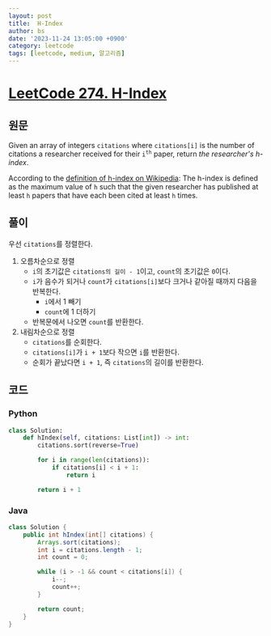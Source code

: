 ```yaml
---
layout: post
title:  H-Index
author: bs
date: '2023-11-24 13:05:00 +0900'
category: leetcode
tags: [leetcode, medium, 알고리즘]
---
```


# [LeetCode 274. H-Index](https://leetcode.com/problems/h-index/)

## 원문
Given an array of integers `citations` where `citations[i]` is the number of citations a researcher received for their <code>i<sup>th</sup></code> paper, return *the researcher's h-index*.

According to the [definition of h-index on Wikipedia](https://en.wikipedia.org/wiki/H-index): The h-index is defined as the maximum value of `h` such that the given researcher has published at least `h` papers that have each been cited at least `h` times.

## 풀이
우선 `citations`를 정렬한다.

1. 오름차순으로 정렬
    - `i`의 초기값은 `citations의 길이 - 1`이고, `count`의 초기값은 `0`이다.
    - `i`가 음수가 되거나 `count`가 `citations[i]`보다 크거나 같아질 때까지 다음을 반복한다.
        - `i`에서 1 빼기
        - `count`에 1 더하기
    - 반복문에서 나오면 `count`를 반환한다.
2. 내림차순으로 정렬
    - `citations`를 순회한다.
    - `citations[i]`가 `i + 1`보다 작으면 `i`를 반환한다.
    - 순회가 끝났다면 `i + 1`, 즉 `citations`의 길이를 반환한다.

## 코드
### Python
```python
class Solution:
    def hIndex(self, citations: List[int]) -> int:
        citations.sort(reverse=True)

        for i in range(len(citations)):
            if citations[i] < i + 1:
                return i

        return i + 1
```

### Java
```java
class Solution {
    public int hIndex(int[] citations) {
        Arrays.sort(citations);
        int i = citations.length - 1;
        int count = 0;

        while (i > -1 && count < citations[i]) {
            i--;
            count++;
        }

        return count;
    }
}
```